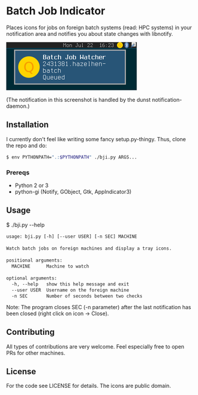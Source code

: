 # Batch Job Indicator

Places icons for jobs on foreign batch systems (read: HPC systems)
in your notification area and notifies you about state changes
with libnotify.

![screenshot](https://raw.githubusercontent.com/hirschsn/batch-job-indicator/master/screenshot.png)

(The notification in this screenshot is handled by the dunst notification-daemon.)

## Installation

I currently don't feel like writing some fancy setup.py-thingy.
Thus, clone the repo and do:
```sh
$ env PYTHONPATH=".:$PYTHONPATH" ./bji.py ARGS...
```

### Prereqs

- Python 2 or 3
- python-gi (Notify, GObject, Gtk, AppIndicator3)

## Usage

$ ./bji.py --help
```
usage: bji.py [-h] [--user USER] [-n SEC] MACHINE

Watch batch jobs on foreign machines and display a tray icons.

positional arguments:
  MACHINE      Machine to watch

optional arguments:
  -h, --help   show this help message and exit
  --user USER  Username on the foreign machine
  -n SEC       Number of seconds between two checks
```

Note: The program closes SEC (-n parameter) after the last notification has been closed
(right click on icon -> Close).

## Contributing

All types of contributions are very welcome. Feel especially free to open PRs for other machines.

## License

For the code see LICENSE for details. The icons are public domain.

